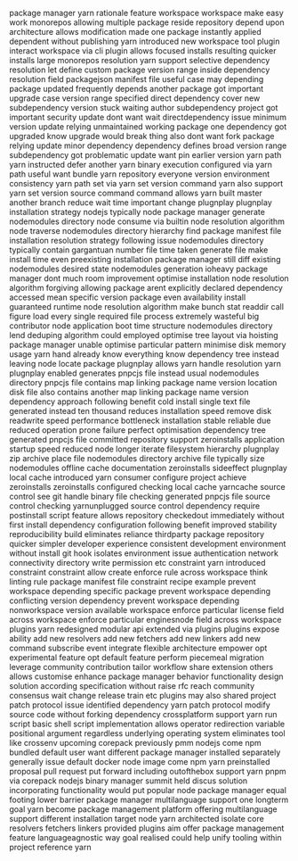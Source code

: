 package manager yarn rationale feature workspace workspace make easy work monorepos allowing multiple package reside repository depend upon architecture allows modification made one package instantly applied dependent without publishing yarn introduced new workspace tool plugin interact workspace via cli plugin allows focused installs resulting quicker installs large monorepos resolution yarn support selective dependency resolution let define custom package version range inside dependency resolution field packagejson manifest file useful case may depending package updated frequently depends another package got important upgrade case version range specified direct dependency cover new subdependency version stuck waiting author subdependency project got important security update dont want wait directdependency issue minimum version update relying unmaintained working package one dependency got upgraded know upgrade would break thing also dont want fork package relying update minor dependency dependency defines broad version range subdependency got problematic update want pin earlier version yarn path yarn instructed defer another yarn binary execution configured via yarn path useful want bundle yarn repository everyone version environment consistency yarn path set via yarn set version command yarn also support yarn set version source command command allows yarn built master another branch reduce wait time important change plugnplay plugnplay installation strategy nodejs typically node package manager generate nodemodules directory node consume via builtin node resolution algorithm node traverse nodemodules directory hierarchy find package manifest file installation resolution strategy following issue nodemodules directory typically contain gargantuan number file time taken generate file make install time even preexisting installation package manager still diff existing nodemodules desired state nodemodules generation ioheavy package manager dont much room improvement optimise installation node resolution algorithm forgiving allowing package arent explicitly declared dependency accessed mean specific version package even availability install guaranteed runtime node resolution algorithm make bunch stat readdir call figure load every single required file process extremely wasteful big contributor node application boot time structure nodemodules directory lend deduping algorithm could employed optimise tree layout via hoisting package manager unable optimise particular pattern minimise disk memory usage yarn hand already know everything know dependency tree instead leaving node locate package plugnplay allows yarn handle resolution yarn plugnplay enabled generates pnpcjs file instead usual nodemodules directory pnpcjs file contains map linking package name version location disk file also contains another map linking package name version dependency approach following benefit cold install single text file generated instead ten thousand reduces installation speed remove disk readwrite speed performance bottleneck installation stable reliable due reduced operation prone failure perfect optimisation dependency tree generated pnpcjs file committed repository support zeroinstalls application startup speed reduced node longer iterate filesystem hierarchy plugnplay zip archive place file nodemodules directory archive file typically size nodemodules offline cache documentation zeroinstalls sideeffect plugnplay local cache introduced yarn consumer configure project achieve zeroinstalls zeroinstalls configured checking local cache yarncache source control see git handle binary file checking generated pnpcjs file source control checking yarnunplugged source control dependency require postinstall script feature allows repository checkedout immediately without first install dependency configuration following benefit improved stability reproducibility build eliminates reliance thirdparty package repository quicker simpler developer experience consistent development environment without install git hook isolates environment issue authentication network connectivity directory write permission etc constraint yarn introduced constraint constraint allow create enforce rule across workspace think linting rule package manifest file constraint recipe example prevent workspace depending specific package prevent workspace depending conflicting version dependency prevent workspace depending nonworkspace version available workspace enforce particular license field across workspace enforce particular enginesnode field across workspace plugins yarn redesigned modular api extended via plugins plugins expose ability add new resolvers add new fetchers add new linkers add new command subscribe event integrate flexible architecture empower opt experimental feature opt default feature perform piecemeal migration leverage community contribution tailor workflow share extension others allows customise enhance package manager behavior functionality design solution according specification without raise rfc reach community consensus wait change release train etc plugins may also shared project patch protocol issue identified dependency yarn patch protocol modify source code without forking dependency crossplatform support yarn run script basic shell script implementation allows operator redirection variable positional argument regardless underlying operating system eliminates tool like crossenv upcoming corepack previously pmm nodejs come npm bundled default user want different package manager installed separately generally issue default docker node image come npm yarn preinstalled proposal pull request put forward including outofthebox support yarn pnpm via corepack nodejs binary manager summit held discus solution incorporating functionality would put popular node package manager equal footing lower barrier package manager multilanguage support one longterm goal yarn become package management platform offering multilanguage support different installation target node yarn architected isolate core resolvers fetchers linkers provided plugins aim offer package management feature languageagnostic way goal realised could help unify tooling within project reference yarn